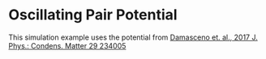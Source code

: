 # Oscillating Pair Potential

This simulation example uses the potential from [Damasceno et. al., 2017 J. Phys.: Condens. Matter 29 234005](https://iopscience.iop.org/article/10.1088/1361-648X/aa6cc1)
